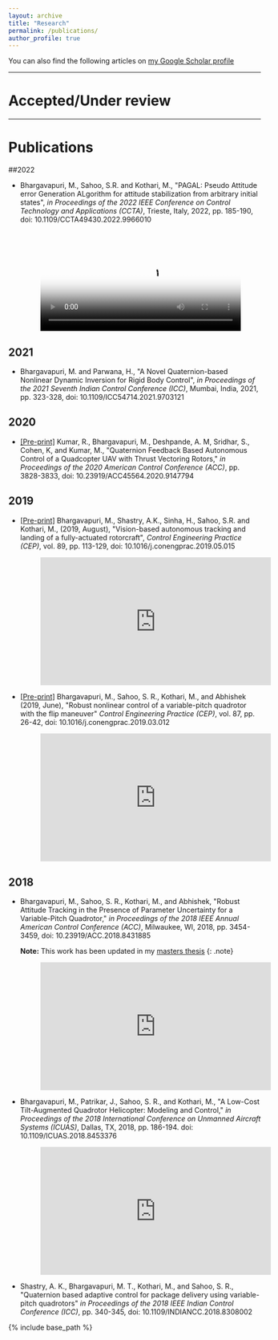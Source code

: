 ```yaml
---
layout: archive
title: "Research"
permalink: /publications/
author_profile: true
---
```


You can also find the following articles on [my Google Scholar profile](https://scholar.google.co.in/citations?user=aPGRPi4AAAAJ&hl=en&authuser=1)

<!-- blank line -->
----
<!-- blank line -->

Accepted/Under review
=====

<!-- blank line -->
----
<!-- blank line -->

Publications
=====

##2022

* Bhargavapuri, M., Sahoo, S.R. and Kothari, M., "PAGAL: Pseudo Attitude error Generation ALgorithm for attitude stabilization from arbitrary initial states", _in Proceedings of the 2022 IEEE Conference on Control Technology and Applications (CCTA)_, Trieste, Italy, 2022, pp. 185-190, doi: 10.1109/CCTA49430.2022.9966010
	
	<!-- blank line -->
	<figure class="video_container">
		<video style="width:100%" controls="true" allowfullscreen="true" poster="http://mahathi1992.github.io/files/thumb_pitchflip.png">
    			<source src="http://mahathi1992.github.io/files/PseudoT.mp4" type="video/mp4"> 
		</video>
	</figure>
	<!-- blank line -->

## 2021
* Bhargavapuri, M. and Parwana, H., "A Novel Quaternion-based Nonlinear Dynamic Inversion for Rigid Body Control", _in Proceedings of the 2021 Seventh Indian Control Conference (ICC)_, Mumbai, India, 2021, pp. 323-328, doi: 10.1109/ICC54714.2021.9703121

## 2020

* [[Pre-print]](https://arxiv.org/pdf/2006.15686.pdf) Kumar, R., Bhargavapuri, M., Deshpande, A. M, Sridhar, S., Cohen, K, and Kumar, M., "Quaternion Feedback Based Autonomous Control of a Quadcopter UAV with Thrust Vectoring Rotors," _in Proceedings of the 2020 American Control Conference (ACC)_, pp. 3828-3833, doi: 10.23919/ACC45564.2020.9147794

## 2019

* [[Pre-print]](http://mahathi1992.github.io/files/tiltCEP_preprint.pdf) Bhargavapuri, M., Shastry, A.K., Sinha, H., Sahoo, S.R. and Kothari, M., (2019, August), "Vision-based autonomous tracking and landing of a fully-actuated rotorcraft", _Control Engineering Practice (CEP)_, vol. 89, pp. 113-129, doi: 10.1016/j.conengprac.2019.05.015

	<!-- blank line -->
	<figure class="video_container">
  		<iframe width="460" height="255" src="https://www.youtube.com/embed/Czgc6OZPnDw" frameborder="0" allowfullscreen="true"> </iframe>
	</figure>
	<!-- blank line -->

* [[Pre-print]](http://mahathi1992.github.io/files/varPitchCEP_preprint.pdf) Bhargavapuri, M., Sahoo, S. R., Kothari, M., and Abhishek (2019, June), "Robust nonlinear control of a variable-pitch quadrotor with the flip maneuver" _Control Engineering Practice (CEP)_, vol. 87, pp. 26-42, doi: 10.1016/j.conengprac.2019.03.012

	<!-- blank line -->
	<figure class="video_container">
		<iframe width="460" height="255" src="https://www.youtube.com/embed/jKorhMlJLLo" frameborder="0" allow="accelerometer; autoplay; encrypted-media; gyroscope; picture-in-picture" allowfullscreen> </iframe>
	</figure>
	<!-- blank line -->

## 2018

* Bhargavapuri, M., Sahoo, S. R., Kothari, M., and Abhishek, "Robust Attitude Tracking in the Presence of Parameter Uncertainty for a Variable-Pitch Quadrotor," _in Proceedings of the 2018 IEEE Annual American Control Conference (ACC)_, Milwaukee, WI, 2018, pp. 3454-3459, doi: 10.23919/ACC.2018.8431885

	**Note:** This work has been updated in my [masters thesis](http://mahathi1992.github.io/files/mtech_thesis.pdf)
	{: .note}

	<!-- blank line -->
	<figure class="video_container">
		<iframe width="460" height="255" src="https://www.youtube.com/embed/UYpmwrI-T0c" frameborder="0" allow="accelerometer; autoplay; encrypted-media; gyroscope; picture-in-picture" allowfullscreen></iframe>
	</figure>
	<!-- blank line -->

* Bhargavapuri, M., Patrikar, J., Sahoo, S. R., and Kothari, M., "A Low-Cost Tilt-Augmented Quadrotor Helicopter: Modeling and Control," _in Proceedings of the 2018 International Conference on Unmanned Aircraft Systems (ICUAS)_, Dallas, TX, 2018, pp. 186-194.
doi: 10.1109/ICUAS.2018.8453376

	<!-- blank line -->
	<figure class="video_container">
		<iframe width="460" height="255" src="https://www.youtube.com/embed/AbwPkl9ihV8" frameborder="0" allow="accelerometer; autoplay; encrypted-media; gyroscope; picture-in-picture" allowfullscreen></iframe>
	</figure>
	<!-- blank line -->

* Shastry, A. K., Bhargavapuri, M. T., Kothari, M., and Sahoo, S. R., "Quaternion based adaptive control for package delivery using variable-pitch quadrotors" _in Proceedings of the 2018 IEEE Indian Control Conference (ICC)_, pp. 340-345, doi: 10.1109/INDIANCC.2018.8308002

{% include base_path %}

<!-- {% for post in site.publications reversed %}
  {% include archive-single.html %}
{% endfor %}

-->

